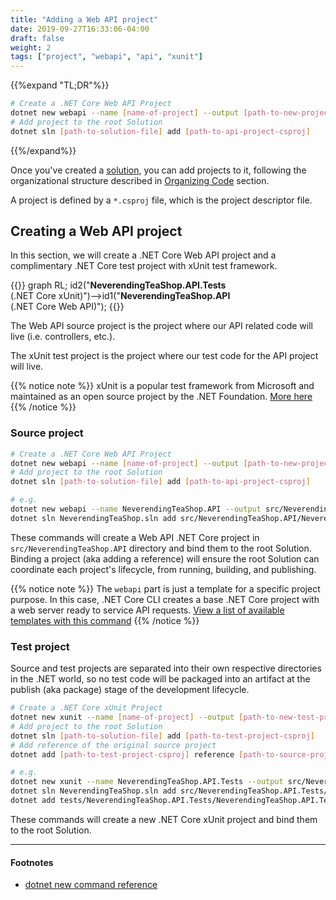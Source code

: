 ```yaml
---
title: "Adding a Web API project"
date: 2019-09-27T16:33:06-04:00
draft: false
weight: 2
tags: ["project", "webapi", "api", "xunit"]
---
```


{{%expand "TL;DR"%}}
```bash
# Create a .NET Core Web API Project
dotnet new webapi --name [name-of-project] --output [path-to-new-project-on-file-system]
# Add project to the root Solution
dotnet sln [path-to-solution-file] add [path-to-api-project-csproj]
```
{{%/expand%}}

Once you've created a [solution](/creating-a-solution/starting-from-scratch),
you can add projects to it, following the organizational structure described in
[Organizing Code](/getting-started/organizing-code) section.

A project is defined by a `*.csproj` file, which is the project descriptor file.

## Creating a Web API project

In this section, we will create a .NET Core Web API project and a complimentary
.NET Core test project with xUnit test framework.

{{<mermaid>}}
graph RL;
    id2("<b>NeverendingTeaShop.API.Tests</b><br/>(.NET Core xUnit)")-->id1("<b>NeverendingTeaShop.API</b><br/>(.NET Core Web API)");
{{</mermaid>}}

The Web API source project is the project where our API related code will live
(i.e. controllers, etc.).

The xUnit test project is the project where our test code for the API project will live.

{{% notice note %}}
xUnit is a popular test framework from Microsoft and maintained as an open source project by the .NET Foundation. [More here](https://xunit.net/)
{{% /notice %}}

### Source project

```bash
# Create a .NET Core Web API Project
dotnet new webapi --name [name-of-project] --output [path-to-new-project-on-file-system]
# Add project to the root Solution
dotnet sln [path-to-solution-file] add [path-to-api-project-csproj]

# e.g.
dotnet new webapi --name NeverendingTeaShop.API --output src/NeverendingTeaShop.API
dotnet sln NeverendingTeaShop.sln add src/NeverendingTeaShop.API/NeverendingTeaShop.API.csproj
```

These commands will create a Web API .NET Core project in `src/NeverendingTeaShop.API`
directory and bind them to the root Solution. Binding a project (aka adding a
  reference) will ensure the root Solution can coordinate
each project's lifecycle, from running, building, and publishing.

{{% notice note %}}
The `webapi` part is just a template for a specific project purpose.
In this case, .NET Core CLI creates a base
.NET Core project with a web server ready to service API requests.
[View a list of available templates with this command](/using-the-cli/#viewing-list-of-templates)
{{% /notice %}}

### Test project

Source and test projects are separated into their own respective directories in
the .NET world, so no test code will be packaged into an artifact at the publish (aka package)
stage of the development lifecycle.

```bash
# Create a .NET Core xUnit Project
dotnet new xunit --name [name-of-project] --output [path-to-new-test-project-on-file-system]
# Add project to the root Solution
dotnet sln [path-to-solution-file] add [path-to-test-project-csproj]
# Add reference of the original source project
dotnet add [path-to-test-project-csproj] reference [path-to-source-project-csproj]

# e.g.
dotnet new xunit --name NeverendingTeaShop.API.Tests --output src/NeverendingTeaShop.API.Tests
dotnet sln NeverendingTeaShop.sln add src/NeverendingTeaShop.API.Tests/NeverendingTeaShop.API.Tests.csproj
dotnet add tests/NeverendingTeaShop.API.Tests/NeverendingTeaShop.API.Tests.csproj reference src/NeverendingTeaShop.API/NeverendingTeaShop.API.csproj

```

These commands will create a new .NET Core xUnit project and bind them to the root Solution.

---

#### Footnotes

- [dotnet new command reference](https://docs.microsoft.com/en-us/dotnet/core/tools/dotnet-new)
